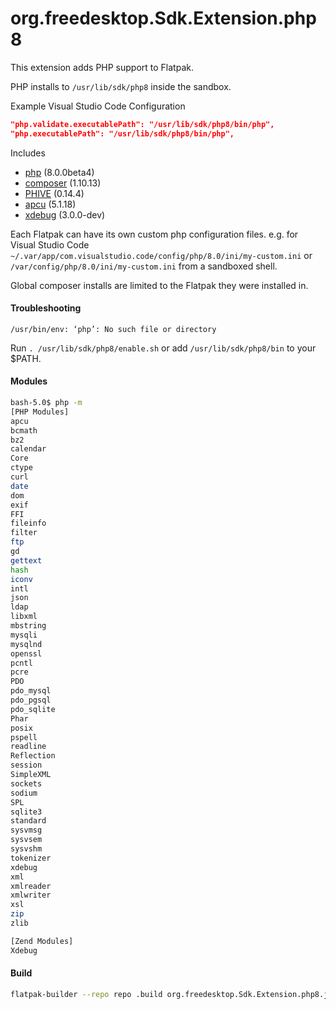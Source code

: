 # org.freedesktop.Sdk.Extension.php8

This extension adds PHP support to Flatpak.

PHP installs to `/usr/lib/sdk/php8` inside the sandbox.

Example Visual Studio Code Configuration

```json
"php.validate.executablePath": "/usr/lib/sdk/php8/bin/php",
"php.executablePath": "/usr/lib/sdk/php8/bin/php",
```

Includes

* [php](https://php.net/) (8.0.0beta4)
* [composer](https://github.com/composer/composer) (1.10.13)
* [PHIVE](https://phar.io/) (0.14.4)
* [apcu](https://pecl.php.net/package/APCu) (5.1.18)
* [xdebug](https://xdebug.org/) (3.0.0-dev)

Each Flatpak can have its own custom php configuration files.
e.g. for Visual Studio Code
`~/.var/app/com.visualstudio.code/config/php/8.0/ini/my-custom.ini` or `/var/config/php/8.0/ini/my-custom.ini` from a sandboxed shell.

Global composer installs are limited to the Flatpak they were installed in.

#### Troubleshooting
`/usr/bin/env: ‘php’: No such file or directory`

Run `. /usr/lib/sdk/php8/enable.sh` or add `/usr/lib/sdk/php8/bin` to your $PATH.

#### Modules

```bash
bash-5.0$ php -m
[PHP Modules]
apcu
bcmath
bz2
calendar
Core
ctype
curl
date
dom
exif
FFI
fileinfo
filter
ftp
gd
gettext
hash
iconv
intl
json
ldap
libxml
mbstring
mysqli
mysqlnd
openssl
pcntl
pcre
PDO
pdo_mysql
pdo_pgsql
pdo_sqlite
Phar
posix
pspell
readline
Reflection
session
SimpleXML
sockets
sodium
SPL
sqlite3
standard
sysvmsg
sysvsem
sysvshm
tokenizer
xdebug
xml
xmlreader
xmlwriter
xsl
zip
zlib

[Zend Modules]
Xdebug
```
#### Build
```bash
flatpak-builder --repo repo .build org.freedesktop.Sdk.Extension.php8.json --force-clean
```
